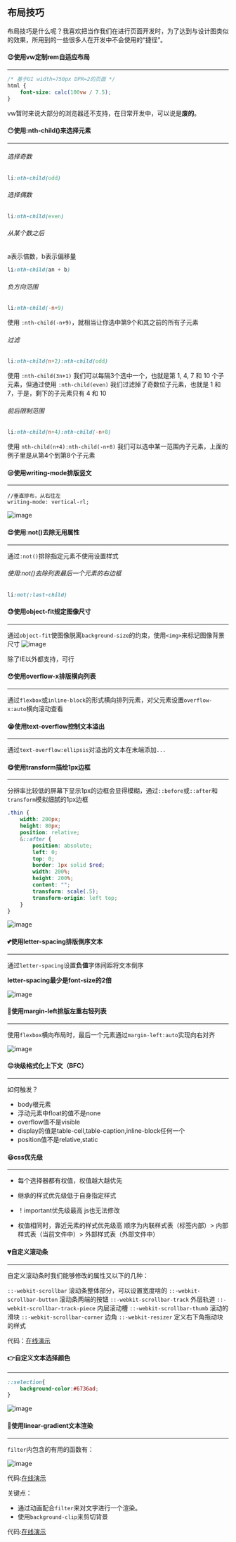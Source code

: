 ## 布局技巧

布局技巧是什么呢？我喜欢把当作我们在进行页面开发时，为了达到与设计图类似的效果，所用到的一些很多人在开发中不会使用的“捷径”。

#### :wink:使用vw定制rem自适应布局

---

```css
/* 基于UI width=750px DPR=2的页面 */
html {
    font-size: calc(100vw / 7.5);
}
```

vw暂时来说大部分的浏览器还不支持，在日常开发中，可以说是**废的**。

#### :no_mouth:使用:nth-child()来选择元素

---

###### 选择奇数

```css
li:nth-child(odd)
```

###### 选择偶数


```css
li:nth-child(even)
```

###### 从某个数之后
a表示倍数，b表示偏移量
```css
li:nth-child(an + b)
```
###### 负方向范围

```css
li:nth-child(-n+9)
```
使用 `:nth-child(-n+9)`，就相当让你选中第9个和其之前的所有子元素

###### 过滤

```css
li:nth-child(n+2):nth-child(odd) 
```
使用 `:nth-child(3n+1)` 我们可以每隔3个选中一个，也就是第 1, 4, 7 和 10 个子元素，但通过使用 `:nth-child(even)` 我们过滤掉了奇数位子元素，也就是 1 和 7，于是，剩下的子元素只有 4 和 10

###### 前后限制范围

```css
li:nth-child(n+4):nth-child(-n+8)
```
使用 `nth-child(n+4):nth-child(-n+8)` 我们可以选中某一范围内子元素，上面的例子里是从第4个到第8个子元素

#### :unamused:使用writing-mode排版竖文

---


```
//垂直排布，从右往左
writing-mode: vertical-rl;
```
![image](../images/example1.png)

#### :heart_eyes:使用:not()去除无用属性

---

通过`:not()`排除指定元素不使用设置样式
###### 使用:not()去除列表最后一个元素的右边框

```css
li:not(:last-child)
```

#### :sweat:使用object-fit规定图像尺寸

---

通过`object-fit`使图像脱离`background-size`的约束，使用`<img>`来标记图像背景尺寸
![image](../images/2.png)

除了IE以外都支持，可行

#### :hushed:使用overflow-x排版横向列表

---

通过`flexbox`或`inline-block`的形式横向排列元素，对父元素设置`overflow-x:auto`横向滚动查看



#### :sob:使用text-overflow控制文本溢出

---

通过`text-overflow:ellipsis`对溢出的文本在末端添加`...`



#### :yum:使用transform描绘1px边框

---

分辨率比较低的屏幕下显示1px的边框会显得模糊，通过`::before`或`::after`和`transform`模拟细腻的1px边框


```scss
.thin {
	width: 200px;
	height: 80px;
	position: relative;
	&::after {
		position: absolute;
		left: 0;
		top: 0;
		border: 1px solid $red;
		width: 200%;
		height: 200%;
		content: "";
		transform: scale(.5);
		transform-origin: left top;
	}
}
```

![image](../images/5.png)

#### :two_hearts:使用letter-spacing排版倒序文本

---

通过`letter-spacing`设置**负值**字体间距将文本倒序

**letter-spacing最少是font-size的2倍**

![image](../images/4.png)

#### :star2:使用margin-left排版左重右轻列表

---

使用`flexbox`横向布局时，最后一个元素通过`margin-left:auto`实现向右对齐

![image](../images/3.png)



#### :pensive:块级格式化上下文（BFC）

---

如何触发？
+ body根元素
+ 浮动元素中float的值不是none
+ overflow值不是visible
+ display的值是table-cell,table-caption,inline-block任何一个
+ position值不是relative,static



#### :smiley:css优先级

---

+ 每个选择器都有权值，权值越大越优先

+ 继承的样式优先级低于自身指定样式

+ ！important优先级最高 js也无法修改

+ 权值相同时，靠近元素的样式优先级高 顺序为内联样式表（标签内部）> 内部样式表（当前文件中）> 外部样式表（外部文件中）

  

#### :broken_heart:自定义滚动条

---

自定义滚动条时我们能够修改的属性又以下的几种：

`::-webkit-scrollbar` 滚动条整体部分，可以设置宽度啥的
`::-webkit-scrollbar-button` 滚动条两端的按钮
`::-webkit-scrollbar-track` 外层轨道
`::-webkit-scrollbar-track-piece` 内层滚动槽
`::-webkit-scrollbar-thumb` 滚动的滑块
`::-webkit-scrollbar-corner` 边角
`::-webkit-resizer` 定义右下角拖动块的样式

代码：[在线演示](https://codepen.io/sukysukysuky/pen/pozZOXV)



#### :point_right:自定义文本选择颜色

---

```css
::selection{
    background-color:#6736ad;
}
```

![image](../images/selection.png)

#### :no_good:使用linear-gradient文本渲染

---

`filter`内包含的有用的函数有：

![image](../images/filter.png)

代码:[在线演示](https://codepen.io/sukysukysuky/pen/KKPxZeq)

关键点：

+ 通过动画配合`filter`来对文字进行一个渲染。
+ 使用`background-clip`来剪切背景

代码:[在线演示](https://codepen.io/sukysukysuky/pen/zYOJRve)

